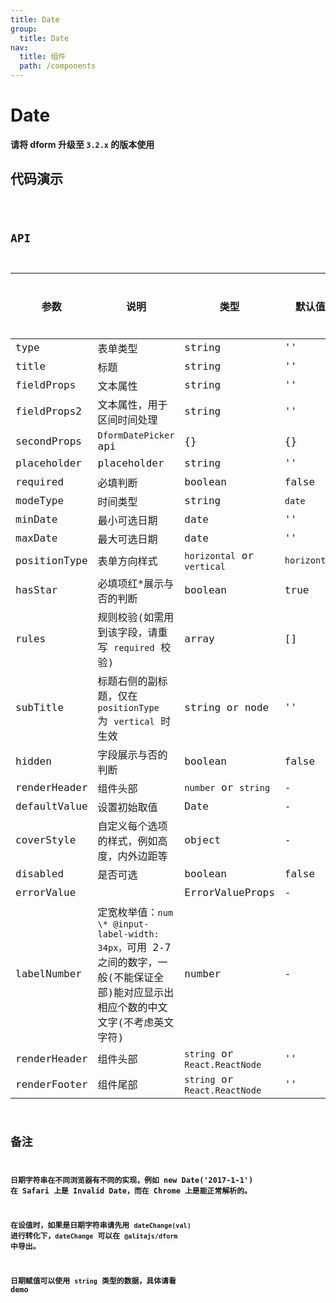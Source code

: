 ```yaml
---
title: Date
group:
  title: Date
nav:
  title: 组件
  path: /components
---
```


# Date

**请将 dform 升级至 `3.2.x` 的版本使用**

## 代码演示

<code src="./demo/index.tsx" />

## API

| 参数         | 说明                                                                                                                                 | 类型                          | 默认值       | 是否必填 |
| ------------ | ------------------------------------------------------------------------------------------------------------------------------------ | ----------------------------- | ------------ | -------- |
| type         | 表单类型                                                                                                                             | string                        | ''           | 是       |
| title        | 标题                                                                                                                                 | string                        | ''           | 是       |
| fieldProps   | 文本属性                                                                                                                             | string                        | ''           | 是       |
| fieldProps2  | 文本属性，用于区间时间处理                                                                                                           | string                        | ''           | 否       |
| secondProps  | `DformDatePicker` api                                                                                                                | {}                            | {}           | 否       |
| placeholder  | placeholder                                                                                                                          | string                        | ''           | 否       |
| required     | 必填判断                                                                                                                             | boolean                       | false        | 否       |
| modeType     | 时间类型                                                                                                                             | string                        | `date`       | 否       |
| minDate      | 最小可选日期                                                                                                                         | date                          | ''           | 否       |
| maxDate      | 最大可选日期                                                                                                                         | date                          | ''           | 否       |
| positionType | 表单方向样式                                                                                                                         | `horizontal` or `vertical`    | `horizontal` | 否       |
| hasStar      | 必填项红\*展示与否的判断                                                                                                             | boolean                       | true         | 否       |
| rules        | 规则校验(如需用到该字段，请重写 `required` 校验)                                                                                     | array                         | []           | 否       |
| subTitle     | 标题右侧的副标题，仅在 `positionType` 为 `vertical` 时生效                                                                           | string or node                | ''           | 否       |
| hidden       | 字段展示与否的判断                                                                                                                   | boolean                       | false        | 否       |
| renderHeader | 组件头部                                                                                                                             | `number` or `string`          | -            | 否       |
| defaultValue | 设置初始取值                                                                                                                         | Date                          | -            | 否       |
| coverStyle   | 自定义每个选项的样式，例如高度，内外边距等                                                                                           | object                        | -            | 否       |
| disabled     | 是否可选                                                                                                                             | boolean                       | false        | 否       |
| errorValue   |                                                                                                                                      | ErrorValueProps               | -            | 否       |
| labelNumber  | 定宽枚举值：`num \* @input-label-width: 34px，`可用 2-7 之间的数字，一般(不能保证全部)能对应显示出相应个数的中文文字(不考虑英文字符) | number                        | -            | 否       |
| renderHeader | 组件头部                                                                                                                             | `string` or `React.ReactNode` | ''           | 否       |
| renderFooter | 组件尾部                                                                                                                             | `string` or `React.ReactNode` | ''           | 否       |

## 备注

**日期字符串在不同浏览器有不同的实现，例如 new Date('2017-1-1') 在 Safari 上是 Invalid Date，而在 Chrome 上是能正常解析的。**

**在设值时，如果是日期字符串请先用 `dateChange(val)` 进行转化下，`dateChange` 可以在 `@alitajs/dform` 中导出。**

**日期赋值可以使用 `string` 类型的数据，具体请看 demo**
